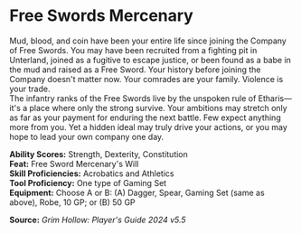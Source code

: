 # Free Swords Mercenary

Mud, blood, and coin have been your entire life since joining the Company of Free Swords. You may have been recruited from a fighting pit in Unterland, joined as a fugitive to escape justice, or been found as a babe in the mud and raised as a Free Sword. Your history before joining the Company doesn't matter now. Your comrades are your family. Violence is your trade.  
The infantry ranks of the Free Swords live by the unspoken rule of Etharis—it's a place where only the strong survive. Your ambitions may stretch only as far as your payment for enduring the next battle. Few expect anything more from you. Yet a hidden ideal may truly drive your actions, or you may hope to lead your own company one day.

**Ability Scores:** Strength, Dexterity, Constitution  
**Feat:** Free Sword Mercenary's Will  
**Skill Proficiencies:** Acrobatics and Athletics  
**Tool Proficiency:** One type of Gaming Set  
**Equipment:** Choose A or B: (A) Dagger, Spear, Gaming Set (same as above), Robe, 10 GP; or (B) 50 GP



**Source:** *Grim Hollow: Player's Guide 2024 v5.5*
